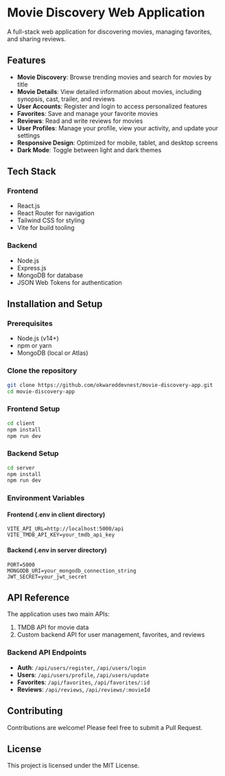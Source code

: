 # Movie Discovery Web Application

A full-stack web application for discovering movies, managing favorites, and sharing reviews.

## Features

- **Movie Discovery**: Browse trending movies and search for movies by title
- **Movie Details**: View detailed information about movies, including synopsis, cast, trailer, and reviews
- **User Accounts**: Register and login to access personalized features
- **Favorites**: Save and manage your favorite movies
- **Reviews**: Read and write reviews for movies
- **User Profiles**: Manage your profile, view your activity, and update your settings
- **Responsive Design**: Optimized for mobile, tablet, and desktop screens
- **Dark Mode**: Toggle between light and dark themes

## Tech Stack

### Frontend
- React.js
- React Router for navigation
- Tailwind CSS for styling
- Vite for build tooling

### Backend
- Node.js
- Express.js
- MongoDB for database
- JSON Web Tokens for authentication

## Installation and Setup

### Prerequisites
- Node.js (v14+)
- npm or yarn
- MongoDB (local or Atlas)

### Clone the repository
```bash
git clone https://github.com/okwareddevnest/movie-discovery-app.git
cd movie-discovery-app
```

### Frontend Setup
```bash
cd client
npm install
npm run dev
```

### Backend Setup
```bash
cd server
npm install
npm run dev
```

### Environment Variables

#### Frontend (.env in client directory)
```
VITE_API_URL=http://localhost:5000/api
VITE_TMDB_API_KEY=your_tmdb_api_key
```

#### Backend (.env in server directory)
```
PORT=5000
MONGODB_URI=your_mongodb_connection_string
JWT_SECRET=your_jwt_secret
```

## API Reference

The application uses two main APIs:
1. TMDB API for movie data
2. Custom backend API for user management, favorites, and reviews

### Backend API Endpoints

- **Auth**: `/api/users/register`, `/api/users/login`
- **Users**: `/api/users/profile`, `/api/users/update`
- **Favorites**: `/api/favorites`, `/api/favorites/:id`
- **Reviews**: `/api/reviews`, `/api/reviews/:movieId`

## Contributing

Contributions are welcome! Please feel free to submit a Pull Request.

## License

This project is licensed under the MIT License. 